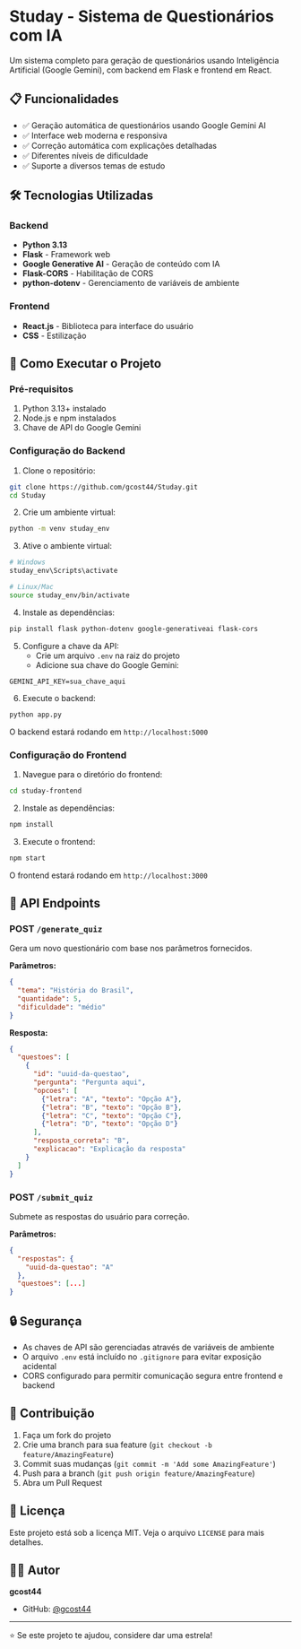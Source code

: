 # Studay - Sistema de Questionários com IA

Um sistema completo para geração de questionários usando Inteligência Artificial (Google Gemini), com backend em Flask e frontend em React.

## 📋 Funcionalidades

- ✅ Geração automática de questionários usando Google Gemini AI
- ✅ Interface web moderna e responsiva
- ✅ Correção automática com explicações detalhadas
- ✅ Diferentes níveis de dificuldade
- ✅ Suporte a diversos temas de estudo

## 🛠️ Tecnologias Utilizadas

### Backend
- **Python 3.13**
- **Flask** - Framework web
- **Google Generative AI** - Geração de conteúdo com IA
- **Flask-CORS** - Habilitação de CORS
- **python-dotenv** - Gerenciamento de variáveis de ambiente

### Frontend
- **React.js** - Biblioteca para interface do usuário
- **CSS** - Estilização

## 🚀 Como Executar o Projeto

### Pré-requisitos

1. Python 3.13+ instalado
2. Node.js e npm instalados
3. Chave de API do Google Gemini

### Configuração do Backend

1. Clone o repositório:
```bash
git clone https://github.com/gcost44/Studay.git
cd Studay
```

2. Crie um ambiente virtual:
```bash
python -m venv studay_env
```

3. Ative o ambiente virtual:
```bash
# Windows
studay_env\Scripts\activate

# Linux/Mac
source studay_env/bin/activate
```

4. Instale as dependências:
```bash
pip install flask python-dotenv google-generativeai flask-cors
```

5. Configure a chave da API:
   - Crie um arquivo `.env` na raiz do projeto
   - Adicione sua chave do Google Gemini:
```
GEMINI_API_KEY=sua_chave_aqui
```

6. Execute o backend:
```bash
python app.py
```

O backend estará rodando em `http://localhost:5000`

### Configuração do Frontend

1. Navegue para o diretório do frontend:
```bash
cd studay-frontend
```

2. Instale as dependências:
```bash
npm install
```

3. Execute o frontend:
```bash
npm start
```

O frontend estará rodando em `http://localhost:3000`

## 📡 API Endpoints

### POST `/generate_quiz`
Gera um novo questionário com base nos parâmetros fornecidos.

**Parâmetros:**
```json
{
  "tema": "História do Brasil",
  "quantidade": 5,
  "dificuldade": "médio"
}
```

**Resposta:**
```json
{
  "questoes": [
    {
      "id": "uuid-da-questao",
      "pergunta": "Pergunta aqui",
      "opcoes": [
        {"letra": "A", "texto": "Opção A"},
        {"letra": "B", "texto": "Opção B"},
        {"letra": "C", "texto": "Opção C"},
        {"letra": "D", "texto": "Opção D"}
      ],
      "resposta_correta": "B",
      "explicacao": "Explicação da resposta"
    }
  ]
}
```

### POST `/submit_quiz`
Submete as respostas do usuário para correção.

**Parâmetros:**
```json
{
  "respostas": {
    "uuid-da-questao": "A"
  },
  "questoes": [...]
}
```

## 🔒 Segurança

- As chaves de API são gerenciadas através de variáveis de ambiente
- O arquivo `.env` está incluído no `.gitignore` para evitar exposição acidental
- CORS configurado para permitir comunicação segura entre frontend e backend

## 🤝 Contribuição

1. Faça um fork do projeto
2. Crie uma branch para sua feature (`git checkout -b feature/AmazingFeature`)
3. Commit suas mudanças (`git commit -m 'Add some AmazingFeature'`)
4. Push para a branch (`git push origin feature/AmazingFeature`)
5. Abra um Pull Request

## 📄 Licença

Este projeto está sob a licença MIT. Veja o arquivo `LICENSE` para mais detalhes.

## 👨‍💻 Autor

**gcost44**
- GitHub: [@gcost44](https://github.com/gcost44)

---

⭐ Se este projeto te ajudou, considere dar uma estrela!
